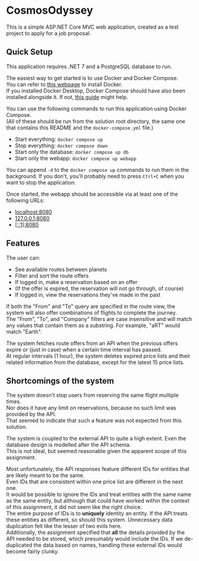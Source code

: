 # CosmosOdyssey

This is a simple ASP.NET Core MVC web application, created as a test project to apply for a job proposal.

## Quick Setup
This application requires .NET 7 and a PostgreSQL database to run.  

The easiest way to get started is to use Docker and Docker Compose.  
You can refer to [this webpage](https://docs.docker.com/engine/install/) to install Docker.  
If you installed Docker Desktop, Docker Compose should have also been installed alongside it. If not, [this guide](https://docs.docker.com/compose/install/linux/) might help.

You can use the following commands to run this application using Docker Compose.  
(All of these should be run from the solution root directory, the same one that contains this README and the `docker-compose.yml` file.)

- Start everything: `docker compose up`
- Stop everything: `docker compose down`
- Start only the database: `docker compose up db`
- Start only the webapp: `docker compose up webapp`

You can append `-d` to the `docker compose up` commands to run them in the background.
If you don't, you'll probably need to press `Ctrl+C` when you want to stop the application.

Once started, the webapp should be accessible via at least one of the following URLs:
- [localhost:8080](http://localhost:8080)
- [127.0.0.1:8080](http://127.0.0.1:8080)
- [[::1]:8080](http://[::1]:8080)

## Features

The user can:
- See available routes between planets
- Filter and sort the route offers
- If logged in, make a reservation based on an offer
- (If the offer is expired, the reservation will not go through, of course)
- If logged in, view the reservations they've made in the past

If both the "From" and "To" query are specified in the route view, the system will also offer combinations of flights to complete the journey.  
The "From", "To", and "Company" filters are case insensitive and will match any values that contain them as a substring.
For example, "aRT" would match "Earth".

The system fetches route offers from an API when the previous offers expire
or (just in case) when a certain time interval has passed.  
At regular intervals (1 hour), the system deletes expired price lists and their related information from the database,
except for the latest 15 price lists.

## Shortcomings of the system

The system doesn't stop users from reserving the same flight multiple times.  
Nor does it have any limit on reservations, because no such limit was provided by the API.  
That seemed to indicate that such a feature was not expected from this solution.

The system is coupled to the external API to quite a high extent. Even the database design is modelled after the API schema.  
This is not ideal, but seemed reasonable given the apparent scope of this assignment.

Most unfortunately, the API responses feature different IDs for entities that are likely meant to be the same.  
Even IDs that are consistent within one price list are different in the next one.  
It would be possible to ignore the IDs and treat entities with the same name as the same entity,
but although that could have worked within the context of this assignment, it did not seem like the right choice.  
The entire purpose of IDs is to **uniquely** identity an entity. If the API treats these entities as different, so should this system. Unnecessary data duplication felt like the lesser of two evils here.  
Additionally, the assignment specified that **all** the details provided by the API needed to be stored,
which presumably would include the IDs. If we de-duplicated the data based on names, handling these external IDs would become fairly clunky.
